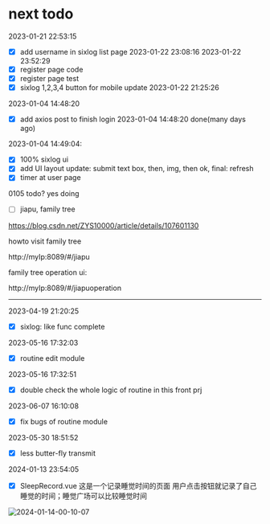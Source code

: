 # next todo

2023-01-21 22:53:15

- [x] add username in sixlog list page 2023-01-22 23:08:16 2023-01-22 23:52:29
- [x] register page code
- [x] register page test
- [x] sixlog 1,2,3,4 button for mobile update 2023-01-22 21:25:26

2023-01-04 14:48:20

- [x] add axios post to finish login 2023-01-04 14:48:20 done(many days ago) 

2023-01-04 14:49:04:

- [x] 100% sixlog ui 
- [x] add UI layout update: submit text box, then, img, then ok, final: refresh
- [x] timer at user page

0105 todo? yes doing

- [ ] jiapu, family tree

https://blog.csdn.net/ZYS10000/article/details/107601130

howto visit family tree

http://myIp:8089/#/jiapu


family tree operation ui:

http://myIp:8089/#/jiapuoperation

---

2023-04-19 21:20:25

- [x] sixlog: like func complete

2023-05-16 17:32:03

- [x] routine edit module

2023-05-16 17:32:51

- [x] double check the whole logic of routine in this front prj

2023-06-07 16:10:08

- [x] fix bugs of routine module

2023-05-30 18:51:52

- [x] less butter-fly transmit


2024-01-13 23:54:05

- [x] SleepRecord.vue 这是一个记录睡觉时间的页面
        用户点击按钮就记录了自己睡觉的时间；睡觉广场可以比较睡觉时间

![2024-01-14-00-10-07](https://picgorepo.oss-cn-beijing.aliyuncs.com/2024-01-14-00-10-07.png)       